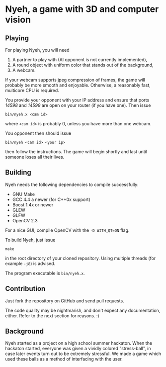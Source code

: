 # Nyeh, a game with 3D and computer vision

## Playing

For playing Nyeh, you will need

1. A partner to play with (AI opponent is not currently implemented),
2. A round object with uniform color that stands out of the background,
3. A webcam.

If your webcam supports jpeg compression of frames, the game will
probably be more smooth and enjoyable. Otherwise, a reasonably fast,
multicore CPU is required.

You provide your opponent with your IP address and ensure that ports
*14598* and *14599* are open on your router (if you have one).
Then issue

    bin/nyeh.x <cam id>

where `<cam id>` is probably 0, unless you have more than one webcam.

You opponent then should issue

    bin/nyeh <cam id> <your ip>

then follow the instructions. The game will begin shortly and last until
someone loses all their lives.

## Building

Nyeh needs the following dependencies to compile successfully:

* GNU Make
* GCC 4.4 a newer (for C++0x support)
* Boost 1.4x or newer
* GLEW
* GLFW
* OpenCV 2.3

For a nice GUI, compile OpenCV with the `-D WITH_QT=ON` flag.

To build Nyeh, just issue

    make

in the root directory of your cloned repository.
Using multiple threads (for example `-j8`) is advised.

The program executable is `bin/nyeh.x`.

## Contribution

Just fork the repository on GitHub and send pull requests.

The code quality may be nightmarish, and don't expect any
documentation, either. Refer to the next section for reasons. :)

## Background

Nyeh started as a project on a high school summer hackaton.
When the hackaton started, everyone was given a vividly colored
"stress-ball", in case later events turn out to be extremely stressful.
We made a game which used these balls as a method of interfacing with
the user.
